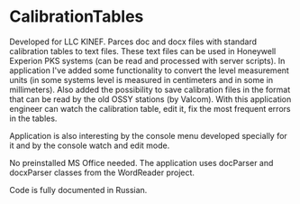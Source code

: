 # CalibrationTables
Developed for LLC KINEF.
Parces doc and docx files with standard calibration tables to text files. These text files can be used in Honeywell Experion PKS systems (can be read and processed with server scripts).
In application I've added some functionality to convert the level measurement units (in some systems level is measured in centimeters and in some in millimeters).
Also added the possibility to save calibration files in the format that can be read by the old OSSY stations (by Valcom).
With this application engineer can watch the calibration table, edit it, fix the most frequent errors in the tables.

Application is also interesting by the console menu developed specially for it and by the console watch and edit mode.

No preinstalled MS Office needed. The application uses docParser and docxParser classes from the WordReader project.

Code is fully documented in Russian.
